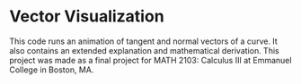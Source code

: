 # Vector Visualization
This code runs an animation of tangent and normal vectors of a curve.
It also contains an extended explanation and mathematical derivation.
This project was made as a final project for MATH 2103: Calculus III at Emmanuel College in Boston, MA.
